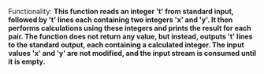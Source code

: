 Functionality: **This function reads an integer 't' from standard input, followed by 't' lines each containing two integers 'x' and 'y'. It then performs calculations using these integers and prints the result for each pair. The function does not return any value, but instead, outputs 't' lines to the standard output, each containing a calculated integer. The input values 'x' and 'y' are not modified, and the input stream is consumed until it is empty.**